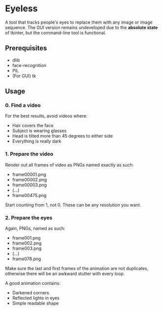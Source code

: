 # Eyeless
A tool that tracks people's eyes to replace them with any image or image sequence.
The GUI version remains undeveloped due to the **absolute state** of tkinter, but the command-line tool is functional.

## Prerequisites

 + dlib
 + face-recognition
 + PIL
 + (For GUI) tk

## Usage

### 0. Find a video

For the best results, avoid videos where:
 - Hair covers the face
 - Subject is wearing glasses
 - Head is tilted more than 45 degrees to either side
 - Everything is really dark


### 1. Prepare the video

Render out all frames of video as PNGs named exactly as such:
 - frame00001.png
 - frame00002.png
 - frame00003.png
 - (...)
 - frame00475.png

Start counting from 1, not 0.
These can be any resolution you want.


### 2. Prepare the eyes

Again, PNGs, named as such:
 - frame001.png
 - frame002.png
 - frame003.png
 - (...)
 - frame078.png

Make sure the last and first frames of the animation are not duplicates,
otherwise there will be an awkward stutter with every loop.

A good animation contains:
 - Darkened corners
 - Reflected lights in eyes
 - Simple readable shape


